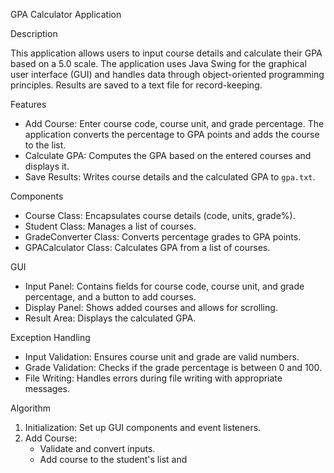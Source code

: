 GPA Calculator Application

Description

This application allows users to input course details and calculate their GPA based on a 5.0 scale. The application uses Java Swing for the graphical user interface (GUI) and handles data through object-oriented programming principles. Results are saved to a text file for record-keeping.

Features

- Add Course: Enter course code, course unit, and grade percentage. The application converts the percentage to GPA points and adds  the course to the list.
- Calculate GPA: Computes the GPA based on the entered courses and displays it.
- Save Results: Writes course details and the calculated GPA to `gpa.txt`.

Components

- Course Class: Encapsulates course details (code, units, grade%).
- Student Class: Manages a list of courses.
- GradeConverter Class: Converts percentage grades to GPA points.
- GPACalculator Class: Calculates GPA from a list of courses.

GUI

- Input Panel: Contains fields for course code, course unit, and grade percentage, and a button to add courses.
- Display Panel: Shows added courses and allows for scrolling.
- Result Area: Displays the calculated GPA.

Exception Handling

- Input Validation: Ensures course unit and grade are valid numbers.
- Grade Validation: Checks if the grade percentage is between 0 and 100.
- File Writing: Handles errors during file writing with appropriate messages.

Algorithm

1. Initialization: Set up GUI components and event listeners.
2. Add Course:
   - Validate and convert inputs.
   - Add course to the student's list and
